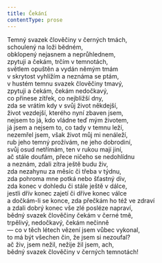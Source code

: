 ```yaml
---
title: Čekání
contentType: prose
---
```


Temný svazek člověčiny v černých tmách,  
schoulený na loži bědném,  
obklopený nejasnem a neprůhlednem,  
zpytuji a čekám, trčím v temnotách,  
světlem opuštěn a vydán němým tmám  
v skrytost vyhlížím a neznáma se ptám,  
v hustém temnu svazek člověčiny tmavý,  
zpytuji a čekám, čekám nedočkavý,  
co přinese zítřek, co nejbližší dny,  
zda se vrátím kdy v svůj život někdejší,  
život vezdejší, kterého nyní zbaven jsem,  
nejsem to já, kdo vládne teď mým životem,  
já jsem a nejsem to, co tady v temnu leží,  
nezemřel jsem, však život můj mi nenáleží,  
rub jeho temný prožívám, ne jeho dobrodiní,  
svůj osud netřímám, ten v rukou mají jiní,  
ač stále doufám, přece ničeho se nedohlídnu  
a neznám, zdali zítra ještě budu živ,  
zda nezahynu za měsíc či třeba v týdnu,  
zda pohroma mne potká nebo šťastný div,  
zda konec v dohledu či stále ještě v dálce,  
jestli dřív konec zajetí či dříve konec válce  
a dočkám-li se konce, zda přečkám ho též ve zdraví  
a zdali dobrý konec vše zlé posléze napraví,  
bědný svazek člověčiny čekám v černé tmě,  
trpělivý, nedočkavý, čekám nečinně  
— co v těch létech vězení jsem vůbec vykonal,  
to má být všechen čin, že jsem si nezoufal?  
ač živ, jsem nežil, nežije žil jsem, ach,  
bědný svazek člověčiny v černých temnotách!
